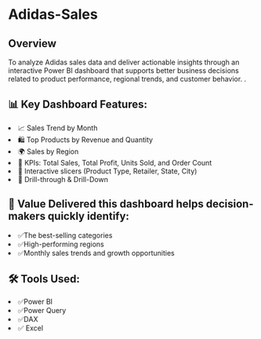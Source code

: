# Adidas-Sales
<h2>Overview</h2>
<p>To analyze Adidas sales data and deliver actionable insights through an interactive Power BI dashboard that supports better business decisions related to product performance, regional trends, and customer behavior.
.</p>

<h2>📊 Key Dashboard Features:</h2>

  <li><th>📈 Sales Trend by Month </th></li>

  <li><th>🛍️ Top Products by Revenue and Quantity</th></li>

  <li><th>🌍 Sales by Region</th></li>

  <li><th>🧮 KPIs: Total Sales, Total Profit, Units Sold, and Order Count</th></li>

  <li><th>🔎 Interactive slicers (Product Type, Retailer, State, City)</th></li>

  <li><th>📌 Drill-through & Drill-Down</th></li>

<h2>📌 Value Delivered this dashboard helps decision-makers quickly identify:</h2>

  <li><th>✅The best-selling categories</th></li>

  <li><th>✅High-performing regions </th></li>

  <li><th>✅Monthly sales trends and growth opportunities</th></li>

<h2>🛠️ Tools Used:</h2>

 <li><th> ✅Power BI</th></li>

  <li><th>✅Power Query </th></li>

  <li><th>✅DAX </th></li>

 <li><th> ✅ Excel</th></li>





